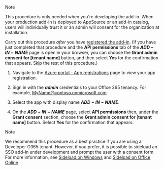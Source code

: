 
> [!NOTE]
> This procedure is only needed when you're developing the add-in. When your production add-in is deployed to AppSource or an add-in catalog, users will individually trust it or an admin will consent for the organization at installation.

Carry out this procedure *after* you have [registered the add-in](../develop/register-sso-add-in-aad-v2.md). (If you have just completed that procedure and the **API permissions** tab of the **$ADD-IN-NAME$** page is open in your browser, you can choose the **Grant admin consent for [tenant name]** button, and then select **Yes** for the confirmation that appears. Skip the rest of this procedure.)

1. Navigate to the [Azure portal - App registrations](https://go.microsoft.com/fwlink/?linkid=2083908) page to view your app registration.

1. Sign in with the ***admin*** credentials to your Office 365 tenancy. For example, MyName@contoso.onmicrosoft.com.

1. Select the app with display name **$ADD-IN-NAME$**.

1. On the **$ADD-IN-NAME$** page, select **API permissions** then, under the **Grant consent** section, choose the **Grant admin consent for [tenant name]** button. Select **Yes** for the confirmation that appears.

> [!NOTE]
> We recommend this procedure as a best practice if you are using a Developer O365 tenant. However, if you prefer, it is possible to sideload an SSO add-in under development and prompt the user with a consent form. For more information, see [Sideload on Windows](/office/dev/add-ins/testing/create-a-network-shared-folder-catalog-for-task-pane-and-content-add-ins) and [Sideload on Office Online](/office/dev/add-ins/testing/sideload-office-add-ins-for-testing).
